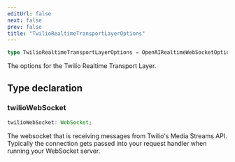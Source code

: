 ```yaml
---
editUrl: false
next: false
prev: false
title: "TwilioRealtimeTransportLayerOptions"
---
```


```ts
type TwilioRealtimeTransportLayerOptions = OpenAIRealtimeWebSocketOptions & object;
```

The options for the Twilio Realtime Transport Layer.

## Type declaration

### twilioWebSocket

```ts
twilioWebSocket: WebSocket;
```

The websocket that is receiving messages from Twilio's Media Streams API. Typically the
connection gets passed into your request handler when running your WebSocket server.
